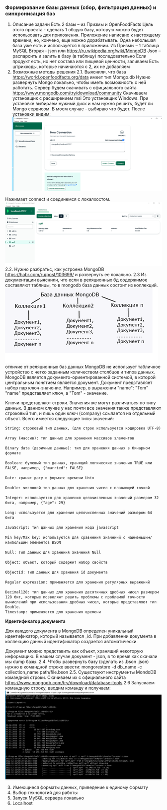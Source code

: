 ### Формирование базы данных (сбор, фильтрация данных) и синхронизация баз
1. Описание задачи
Есть 2 базы – из Призмы и OpenFoodFacts
Цель этого проекта - сделать 1 общую базу, которую можно будет использовать для приложения. Приложение написано к настоящему времени, но, кончено, еще можно дорабатывать. 
Одна небольшая база уже есть и используется в приложении. Из Призмы – 1 таблица MySQL
Вторая  - json или https://ru.wikipedia.org/wiki/MongoDB 
Json – распарсить и залить в базу (в таблицу) последовательно
Если продукт есть, но нет состава или пищевой ценности, заливаем
Есть штрихкоды, которые начинаются с 2, их не добавляем
2. Возможные методы решения
2.1. Выяснили, что база https://world.openfoodfacts.org/data имеет тип Momgo.db Нужно развернуть Mongo локально, чтобы иметь возможность с ней работать.
Сервер будем скачивать с официального сайта https://www.mongodb.com/try/download/community 
Скачиваем установщик с расширением msi
Это установщик Windows. При установке выбираем нужный диск и нам нужно решить, будет ли Mongo сервисом. В моем случае - выбираю что будет.
После установки видим:
![Первый экран Mongo](pictures/mongo1.png)

 Нажимает connect и соединемся с локалхостом.
 ![второй экран Mongo](pictures/mongo2.png)
 2.2. Нужно разбратьс, как устроена MongoDB https://habr.com/ru/post/103699/ и развернуть ее локально. 
 2.3 Из документации выяснили, что если в реляционных бд содержимое составляют таблицы, то в mongodb база данных состоит из коллекций. 
 ![Mongo - устройство БД](pictures/mango.png)
  отличие от реляционных баз данных MongoDB не использует табличное устройство с четко заданным количеством столбцов и типов данных. MongoDB является документо-ориентированной системой, в которой центральным понятием является документ.
Документ представляет набор пар ключ-значение. Например, в выражении "name": "Tom" "name" представляет ключ, а "Tom" - значение.

Ключи представляют строки. Значения же могут различаться по типу данных. В данном случае у нас почти все значения также представляют строковый тип, и лишь один ключ (company) ссылается на отдельный объект. Всего имеется следующие типы значений:

    String: строковый тип данных, (для строк используется кодировка UTF-8)

    Array (массив): тип данных для хранения массивов элементов

    Binary data (двоичные данные): тип для хранения данных в бинарном формате

    Boolean: булевый тип данных, хранящий логические значения TRUE или FALSE, например, {"married": FALSE}

    Date: хранит дату в формате времени Unix

    Double: числовой тип данных для хранения чисел с плавающей точкой

    Integer: используется для хранения целочисленных значений размером 32 бита, например, {"age": 29}

    Long: используется для хранения целочисленных значений размером 64 бита

    JavaScript: тип данных для хранения кода javascript

    Min key/Max key: используются для сравнения значений с наименьшим/наибольшим элементов BSON

    Null: тип данных для хранения значения Null

    Object: объект, который содержит набор свойств

    ObjectId: тип данных для хранения id документа

    Regular expression: применяется для хранения регулярных выражений

    Decimal128: тип данных для хранения десятичных дробных чисел размером 128 бит, которые позволяют решить проблемы с проблемой точности вычислений при использовании дробных чисел, которые представляют тип Double.
    Timestamp: применяется для хранения времени
**Идентификатор документа**

Для каждого документа в MongoDB определен уникальный идентификатор, который называется _id. При добавлении документа в коллекцию данный идентификатор создается автоматически. 
    
Документ можно представить как объект, хранящий некоторую информацию.
В нашем случае документ - json, в то время как скачали мы dump базы. 
2.4. Чтобы развернуть базу (сделать из .bson .json) нужно в командной строке ввести:
mongorestore -d db_name -c collection_name path/file.bson
2.5. Существуют инструменты MondoDB командной строки. Скачиваем их с официального сайта https://www.mongodb.com/try/download/database-tools 
2.6 Запускаем командную строку, вводим команду и получаем:
 ![разворачиваем базу](pictures/dump_restore.png)
 

3. Имеющиеся форматы данных, приведение к единому формату
4. Выбор технологий для работы
5. Запуск MySQL сервера локально
6. Localhost